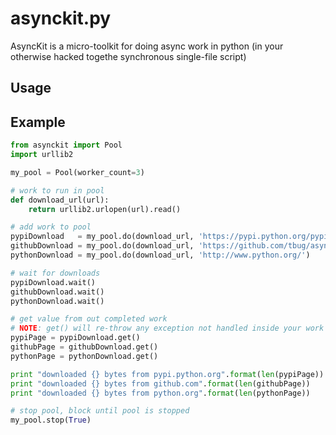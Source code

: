asynckit.py
===========

AsyncKit is a micro-toolkit for doing async work in python 
(in your otherwise hacked togethe synchronous single-file script)

Usage
----------



Example
----------
```python
from asynckit import Pool
import urllib2

my_pool = Pool(worker_count=3)

# work to run in pool
def download_url(url):
    return urllib2.urlopen(url).read()

# add work to pool
pypiDownload   = my_pool.do(download_url, 'https://pypi.python.org/pypi/asynckit/0.1.0')
githubDownload = my_pool.do(download_url, 'https://github.com/tbug/asynckit.py')
pythonDownload = my_pool.do(download_url, 'http://www.python.org/')

# wait for downloads
pypiDownload.wait()
githubDownload.wait()
pythonDownload.wait()

# get value from out completed work
# NOTE: get() will re-throw any exception not handled inside your work
pypiPage = pypiDownload.get()
githubPage = githubDownload.get()
pythonPage = pythonDownload.get()

print "downloaded {} bytes from pypi.python.org".format(len(pypiPage))
print "downloaded {} bytes from github.com".format(len(githubPage))
print "downloaded {} bytes from python.org".format(len(pythonPage))

# stop pool, block until pool is stopped
my_pool.stop(True)

```